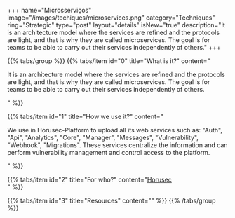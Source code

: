 +++
name="Microsserviços"
image="/images/techiques/microservices.png"
category="Techniques"
ring="Strategic"
type="post"
layout="details"
isNew="true"
description="It is an architecture model where the services are refined and the protocols are light, and that is why they are called microservices. The goal is for teams to be able to carry out their services independently of others."
+++

{{% tabs/group %}}
  {{% tabs/item id="0" title="What is it?" content="<p>It is an architecture model where the services are refined and the protocols are light, and that is why they are called microservices. The goal is for teams to be able to carry out their services independently of others.</p>" %}}
  
  {{% tabs/item id="1" title="How we use it?" content="<p>We use in Horusec-Platform to upload all its web services such as:  \"Auth\", \"Api\", \"Analytics\", \"Core\", \"Manager\", \"Messages\", \"Vulnerability\", \"Webhook\", \"Migrations\". These services centralize the information and can perform vulnerability management and control access to the platform.</p>" %}}
  
  {{% tabs/item id="2" title="For who?" content="<a href='https://horusec.io/site/'>Horusec</a><br />" %}}

  {{% tabs/item id="3" title="Resources" content="" %}}
{{% /tabs/group %}}